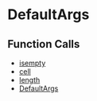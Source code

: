 # DefaultArgs

## Function Calls
- [isempty](EMG_removing/util/isempty.md)
- [cell](EMG_removing/util/cell.md)
- [length](EMG_removing/util/length.md)
- [DefaultArgs](DefaultArgs.md)
